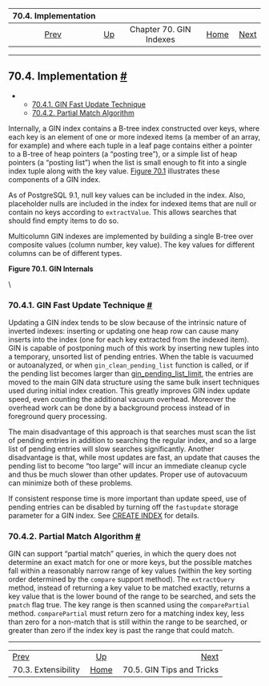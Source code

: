 <!--?xml version="1.0" encoding="UTF-8" standalone="no"?-->

|                  70.4. Implementation                 |                                          |                         |                                                       |                                                    |
| :---------------------------------------------------: | :--------------------------------------- | :---------------------: | ----------------------------------------------------: | -------------------------------------------------: |
| [Prev](gin-extensibility.html "70.3. Extensibility")  | [Up](gin.html "Chapter 70. GIN Indexes") | Chapter 70. GIN Indexes | [Home](index.html "PostgreSQL 17devel Documentation") |  [Next](gin-tips.html "70.5. GIN Tips and Tricks") |

***

## 70.4. Implementation [#](#GIN-IMPLEMENTATION)

*   *   [70.4.1. GIN Fast Update Technique](gin-implementation.html#GIN-FAST-UPDATE)
    *   [70.4.2. Partial Match Algorithm](gin-implementation.html#GIN-PARTIAL-MATCH)

Internally, a GIN index contains a B-tree index constructed over keys, where each key is an element of one or more indexed items (a member of an array, for example) and where each tuple in a leaf page contains either a pointer to a B-tree of heap pointers (a “posting tree”), or a simple list of heap pointers (a “posting list”) when the list is small enough to fit into a single index tuple along with the key value. [Figure 70.1](gin-implementation.html#GIN-INTERNALS-FIGURE "Figure 70.1. GIN Internals") illustrates these components of a GIN index.

As of PostgreSQL 9.1, null key values can be included in the index. Also, placeholder nulls are included in the index for indexed items that are null or contain no keys according to `extractValue`. This allows searches that should find empty items to do so.

Multicolumn GIN indexes are implemented by building a single B-tree over composite values (column number, key value). The key values for different columns can be of different types.

**Figure 70.1. GIN Internals**

\


### 70.4.1. GIN Fast Update Technique [#](#GIN-FAST-UPDATE)

Updating a GIN index tends to be slow because of the intrinsic nature of inverted indexes: inserting or updating one heap row can cause many inserts into the index (one for each key extracted from the indexed item). GIN is capable of postponing much of this work by inserting new tuples into a temporary, unsorted list of pending entries. When the table is vacuumed or autoanalyzed, or when `gin_clean_pending_list` function is called, or if the pending list becomes larger than [gin\_pending\_list\_limit](runtime-config-client.html#GUC-GIN-PENDING-LIST-LIMIT), the entries are moved to the main GIN data structure using the same bulk insert techniques used during initial index creation. This greatly improves GIN index update speed, even counting the additional vacuum overhead. Moreover the overhead work can be done by a background process instead of in foreground query processing.

The main disadvantage of this approach is that searches must scan the list of pending entries in addition to searching the regular index, and so a large list of pending entries will slow searches significantly. Another disadvantage is that, while most updates are fast, an update that causes the pending list to become “too large” will incur an immediate cleanup cycle and thus be much slower than other updates. Proper use of autovacuum can minimize both of these problems.

If consistent response time is more important than update speed, use of pending entries can be disabled by turning off the `fastupdate` storage parameter for a GIN index. See [CREATE INDEX](sql-createindex.html "CREATE INDEX") for details.

### 70.4.2. Partial Match Algorithm [#](#GIN-PARTIAL-MATCH)

GIN can support “partial match” queries, in which the query does not determine an exact match for one or more keys, but the possible matches fall within a reasonably narrow range of key values (within the key sorting order determined by the `compare` support method). The `extractQuery` method, instead of returning a key value to be matched exactly, returns a key value that is the lower bound of the range to be searched, and sets the `pmatch` flag true. The key range is then scanned using the `comparePartial` method. `comparePartial` must return zero for a matching index key, less than zero for a non-match that is still within the range to be searched, or greater than zero if the index key is past the range that could match.

***

|                                                       |                                                       |                                                    |
| :---------------------------------------------------- | :---------------------------------------------------: | -------------------------------------------------: |
| [Prev](gin-extensibility.html "70.3. Extensibility")  |        [Up](gin.html "Chapter 70. GIN Indexes")       |  [Next](gin-tips.html "70.5. GIN Tips and Tricks") |
| 70.3. Extensibility                                   | [Home](index.html "PostgreSQL 17devel Documentation") |                          70.5. GIN Tips and Tricks |
